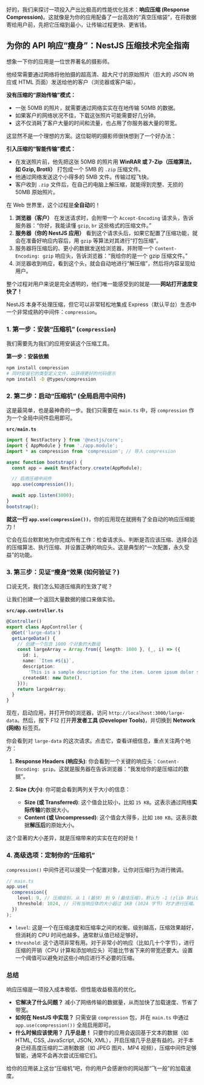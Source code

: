 好的，我们来探讨一项投入产出比极高的性能优化技术：**响应压缩 (Response Compression)**。这就像是为你的应用配备了一台高效的“真空压缩袋”，在将数据寄给用户前，先把它压缩到最小，让传输过程更快、更省钱。

## 为你的 API 响应“瘦身”：NestJS 压缩技术完全指南

想象一下你的应用是一位世界著名的摄影师。

他经常需要通过网络将他拍摄的超高清、超大尺寸的原始照片（巨大的 JSON 响应或 HTML 页面）发送给他的客户（浏览器或客户端）。

**没有压缩的“原始传输”模式：**

- 一张 50MB 的照片，就需要通过网络实实在在地传输 50MB 的数据。
- 如果客户的网络状况不佳，下载这张照片可能需要好几分钟。
- 这不仅消耗了客户大量的时间和流量，也占用了你服务器大量的带宽。

这显然不是一个理想的方案。这位聪明的摄影师很快想到了一个好办法：

**引入压缩的“智能传输”模式：**

- 在发送照片前，他先把这张 50MB 的照片用 **WinRAR 或 7-Zip（压缩算法，如 Gzip, Brotli）** 打包成一个 5MB 的 `.zip` 压缩文件。
- 他通过网络发送这个小得多的 5MB 文件。传输过程飞快。
- 客户收到 `.zip` 文件后，在自己的电脑上解压缩，就能得到完整、无损的 50MB 原始照片。

在 Web 世界里，这个过程是**全自动**的！

1.  **浏览器（客户）** 在发送请求时，会附带一个 `Accept-Encoding` 请求头，告诉服务器：“你好，我能读懂 `gzip`, `br` 这些格式的压缩文件。”
2.  **服务器（你的 NestJS 应用）** 看到这个请求头后，如果它配置了压缩功能，就会在准备好响应内容后，用 `gzip` 等算法对其进行“打包压缩”。
3.  服务器将压缩后的、更小的数据发送给浏览器，并附带一个 `Content-Encoding: gzip` 响应头，告诉浏览器：“我给你的是一个 gzip 压缩文件。”
4.  浏览器收到响应，看到这个头，就会自动地进行“解压缩”，然后将内容呈现给用户。

整个过程对用户来说是完全透明的，他们唯一能感受到的就是——**网站打开速度变快了！**

NestJS 本身不处理压缩，但它可以非常轻松地集成 Express（默认平台）生态中一个非常成熟的中间件：`compression`。

### 1. 第一步：安装“压缩机” (`compression`)

我们需要先为我们的应用安装这个压缩工具。

**第一步：安装依赖**

```bash
npm install compression
# 同时安装它的类型定义文件，以获得更好的代码提示
npm install -D @types/compression
```

### 2. 第二步：启动“压缩机” (全局启用中间件)

这是最简单，也是最神奇的一步。我们只需要在 `main.ts` 中，将 `compression` 作为一个全局中间件启用即可。

**`src/main.ts`**

```typescript
import { NestFactory } from '@nestjs/core';
import { AppModule } from './app.module';
import * as compression from 'compression'; // 导入 compression

async function bootstrap() {
  const app = await NestFactory.create(AppModule);

  // 启用压缩中间件
  app.use(compression());

  await app.listen(3000);
}
bootstrap();
```

**就这一行 `app.use(compression())`**，你的应用现在就拥有了全自动的响应压缩能力！

它会在后台默默地为你完成所有工作：检查请求头、判断是否应该压缩、选择合适的压缩算法、执行压缩、并设置正确的响应头。这是典型的“一次配置，永久受益”的功能。

### 3. 第三步：见证“瘦身”效果 (如何验证？)

口说无凭，我们怎么知道压缩真的生效了呢？

让我们创建一个返回大量数据的接口来做实验。

**`src/app.controller.ts`**

```typescript
@Controller()
export class AppController {
  @Get('large-data')
  getLargeData() {
    // 创建一个包含 1000 个对象的大数组
    const largeArray = Array.from({ length: 1000 }, (_, i) => ({
      id: i,
      name: `Item #${i}`,
      description:
        'This is a sample description for the item. Lorem ipsum dolor sit amet, consectetur adipiscing elit.',
      createdAt: new Date(),
    }));
    return largeArray;
  }
}
```

现在，启动应用，并打开你的浏览器，访问 `http://localhost:3000/large-data`。然后，按下 F12 打开**开发者工具 (Developer Tools)**，并切换到 **Network (网络)** 标签页。

你会看到对 `large-data` 的这次请求。点击它，查看详细信息，重点关注两个地方：

1.  **Response Headers (响应头)**:
    你会看到一个关键的响应头：`Content-Encoding: gzip`。这就是服务器在告诉浏览器：“我发给你的是压缩过的数据”。

2.  **Size (大小)**:
    你可能会看到两列关于大小的信息：
    - **Size (或 Transferred)**: 这个值会比较小，比如 `15 KB`。这表示通过网络**实际传输**的数据大小。
    - **Content (或 Uncompressed)**: 这个值会大得多，比如 `180 KB`。这表示数据**解压后**的原始大小。

这个显著的大小差异，就是压缩带来的实实在在的好处！

### 4. 高级选项：定制你的“压缩机”

`compression()` 中间件还可以接受一个配置对象，让你对压缩行为进行微调。

```typescript
// main.ts
app.use(
  compression({
    level: 9, // 压缩级别，从 1 (最快) 到 9 (最佳压缩)。默认为 -1 (zlib 默认值)。
    threshold: 1024, // 只有当响应体的大小超过 1KB (1024 字节) 时才进行压缩。
  })
);
```

- `level`: 这是一个在压缩速度和压缩率之间的权衡。级别越高，压缩效果越好，但消耗的 CPU 时间也越多。通常默认值已经足够好。
- `threshold`: 这个选项非常有用。对于非常小的响应（比如几十个字节），进行压缩的开销（CPU 计算和添加响应头）可能比节省下来的带宽还要大。设置一个阈值可以避免对这些小响应进行不必要的压缩。

### 总结

响应压缩是一项投入成本极低、但性能收益极高的优化。

- **它解决了什么问题？** 减小了网络传输的数据量，从而加快了加载速度、节省了带宽。
- **如何在 NestJS 中实现？** 只需安装 `compression` 包，并在 `main.ts` 中通过 `app.use(compression())` 全局启用即可。
- **什么时候应该使用？** **几乎总是！** 只要你的应用会返回基于文本的数据（如 HTML, CSS, JavaScript, JSON, XML），开启压缩几乎总是有益的。对于本身已经高度压缩的二进制数据（如 JPEG 图片、MP4 视频），压缩中间件足够智能，通常不会再次尝试压缩它们。

给你的应用装上这台“压缩机”吧，你的用户会感谢你的网站那“飞一般”的加载速度。
